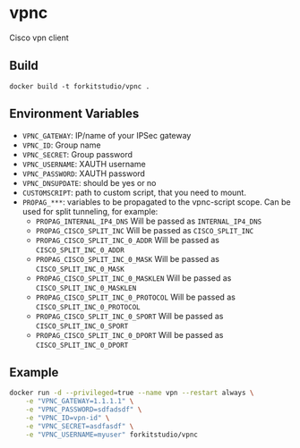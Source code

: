 # vpnc
Cisco vpn client

## Build
```
docker build -t forkitstudio/vpnc .
```
## Environment Variables

- `VPNC_GATEWAY`: IP/name of your IPSec gateway
- `VPNC_ID`: Group name
- `VPNC_SECRET`: Group password
- `VPNC_USERNAME`: XAUTH username
- `VPNC_PASSWORD`: XAUTH password
- `VPNC_DNSUPDATE`: should be yes or no
- `CUSTOMSCRIPT`: path to custom script, that you need to mount.
- `PROPAG_***`: variables to be propagated to the vpnc-script scope. Can be used for split tunneling, for example:
    - `PROPAG_INTERNAL_IP4_DNS` Will be passed as `INTERNAL_IP4_DNS` 
    - `PROPAG_CISCO_SPLIT_INC` Will be passed as `CISCO_SPLIT_INC`
    - `PROPAG_CISCO_SPLIT_INC_0_ADDR` Will be passed as `CISCO_SPLIT_INC_0_ADDR`
    - `PROPAG_CISCO_SPLIT_INC_0_MASK` Will be passed as `CISCO_SPLIT_INC_0_MASK`
    - `PROPAG_CISCO_SPLIT_INC_0_MASKLEN` Will be passed as `CISCO_SPLIT_INC_0_MASKLEN`
    - `PROPAG_CISCO_SPLIT_INC_0_PROTOCOL` Will be passed as `CISCO_SPLIT_INC_0_PROTOCOL`
    - `PROPAG_CISCO_SPLIT_INC_0_SPORT` Will be passed as `CISCO_SPLIT_INC_0_SPORT`
    - `PROPAG_CISCO_SPLIT_INC_0_DPORT` Will be passed as `CISCO_SPLIT_INC_0_DPORT` 

## Example
```bash
docker run -d --privileged=true --name vpn --restart always \
    -e "VPNC_GATEWAY=1.1.1.1" \
    -e "VPNC_PASSWORD=sdfadsdf" \
    -e "VPNC_ID=vpn-id" \
    -e "VPNC_SECRET=asdfasdf" \
    -e "VPNC_USERNAME=myuser" forkitstudio/vpnc
```
